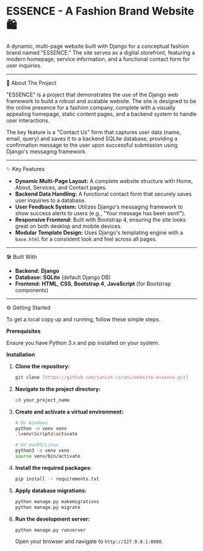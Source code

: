 # ESSENCE - A Fashion Brand Website 🛍️

A dynamic, multi-page website built with Django for a conceptual fashion brand named "ESSENCE." The site serves as a digital storefront, featuring a modern homepage, service information, and a functional contact form for user inquiries.

---

🚀 About The Project

"ESSENCE" is a project that demonstrates the use of the Django web framework to build a robust and scalable website. The site is designed to be the online presence for a fashion company, complete with a visually appealing homepage, static content pages, and a backend system to handle user interactions.

The key feature is a "Contact Us" form that captures user data (name, email, query) and saves it to a backend SQLite database, providing a confirmation message to the user upon successful submission using Django's messaging framework.

---

✨ Key Features

* **Dynamic Multi-Page Layout:** A complete website structure with Home, About, Services, and Contact pages.
* **Backend Data Handling:** A functional contact form that securely saves user inquiries to a database.
* **User Feedback System:** Utilizes Django's messaging framework to show success alerts to users (e.g., "Your message has been sent!").
* **Responsive Frontend:** Built with Bootstrap 4, ensuring the site looks great on both desktop and mobile devices.
* **Modular Template Design:** Uses Django's templating engine with a `base.html` for a consistent look and feel across all pages.

---

🛠️ Built With

* **Backend:** **Django**
* **Database:** **SQLite** (default Django DB)
* **Frontend:** **HTML**, **CSS**, **Bootstrap 4**, **JavaScript** (for Bootstrap components)

---

⚙️ Getting Started

To get a local copy up and running, follow these simple steps.

**Prerequisites**

Ensure you have Python 3.x and pip installed on your system.

**Installation**

1.  **Clone the repository:**
    ```sh
    git clone [https://github.com/tanish-israni/website-essence.git]
    ```
2.  **Navigate to the project directory:**
    ```sh
    cd your_project_name
    ```
3.  **Create and activate a virtual environment:**
    ```sh
    # On Windows
    python -m venv venv
    .\venv\Scripts\activate

    # On macOS/Linux
    python3 -m venv venv
    source venv/bin/activate
    ```
4.  **Install the required packages:**
    ```sh
    pip install -r requirements.txt
    ```
5.  **Apply database migrations:**
    ```sh
    python manage.py makemigrations
    python manage.py migrate
    ```
6.  **Run the development server:**
    ```sh
    python manage.py runserver
    ```
    Open your browser and navigate to `http://127.0.0.1:8000`.
